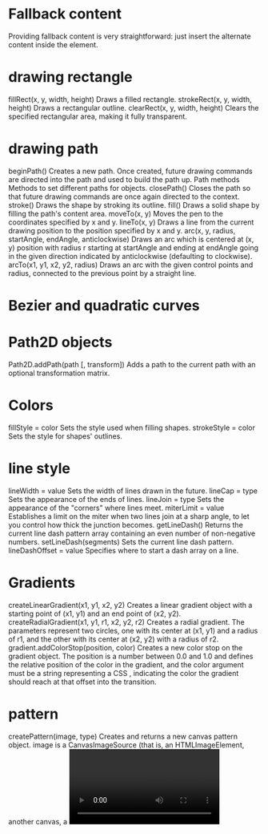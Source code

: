 # Fallback content
Providing fallback content is very straightforward: just insert the alternate content inside the <canvas> element.

# drawing rectangle
fillRect(x, y, width, height)
    Draws a filled rectangle.
strokeRect(x, y, width, height)
    Draws a rectangular outline.
clearRect(x, y, width, height)
    Clears the specified rectangular area, making it fully transparent.

# drawing path
beginPath()
    Creates a new path. Once created, future drawing commands are directed into the path and used to build the path up.
Path methods
    Methods to set different paths for objects.
closePath()
    Closes the path so that future drawing commands are once again directed to the context.
stroke()
    Draws the shape by stroking its outline.
fill()
    Draws a solid shape by filling the path's content area.
moveTo(x, y)
    Moves the pen to the coordinates specified by x and y.
lineTo(x, y)
    Draws a line from the current drawing position to the position specified by x and y.
arc(x, y, radius, startAngle, endAngle, anticlockwise)
    Draws an arc which is centered at (x, y) position with radius r starting at startAngle and ending at endAngle going in the given direction indicated by anticlockwise (defaulting to clockwise).
arcTo(x1, y1, x2, y2, radius)
    Draws an arc with the given control points and radius, connected to the previous point by a straight line.

# Bezier and quadratic curves

# Path2D objects
Path2D.addPath(path [, transform])
    Adds a path to the current path with an optional transformation matrix.

# Colors
fillStyle = color
    Sets the style used when filling shapes.
strokeStyle = color
    Sets the style for shapes' outlines.

# line style
lineWidth = value
    Sets the width of lines drawn in the future.
lineCap = type
    Sets the appearance of the ends of lines.
lineJoin = type
    Sets the appearance of the "corners" where lines meet.
miterLimit = value
    Establishes a limit on the miter when two lines join at a sharp angle, to let you control how thick the junction becomes.
getLineDash()
    Returns the current line dash pattern array containing an even number of non-negative numbers.
setLineDash(segments)
    Sets the current line dash pattern.
lineDashOffset = value
    Specifies where to start a dash array on a line.

# Gradients
createLinearGradient(x1, y1, x2, y2)
    Creates a linear gradient object with a starting point of (x1, y1) and an end point of (x2, y2).
createRadialGradient(x1, y1, r1, x2, y2, r2)
    Creates a radial gradient. The parameters represent two circles, one with its center at (x1, y1) and a radius of r1, and the other with its center at (x2, y2) with a radius of r2.
gradient.addColorStop(position, color)
    Creates a new color stop on the gradient object. The position is a number between 0.0 and 1.0 and defines the relative position of the color in the gradient, and the color argument must be a string representing a CSS <color>, indicating the color the gradient should reach at that offset into the transition.

# pattern
createPattern(image, type)
    Creates and returns a new canvas pattern object. image is a CanvasImageSource (that is, an HTMLImageElement, another canvas, a <video> element, or the like. type is a string indicating how to use the image.
